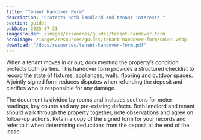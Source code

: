 ```yaml
---
title: "Tenant Handover Form"
description: "Protects both landlord and tenant interests."
section: guides
pubDate: 2025-07-31
imagesFolder: /images/resources/guides/tenant-handover-form
heroImage: /images/resources/guides/tenant-handover-form/cover.webp
download: "/docs/resources/tenant-handover-form.pdf"
---
```


When a tenant moves in or out, documenting the property’s condition protects both parties. This handover form provides a structured checklist to record the state of fixtures, appliances, walls, flooring and outdoor spaces. A jointly signed form reduces disputes when refunding the deposit and clarifies who is responsible for any damage.

The document is divided by rooms and includes sections for meter readings, key counts and any pre-existing defects. Both landlord and tenant should walk through the property together, note observations and agree on follow-up actions. Retain a copy of the signed form for your records and refer to it when determining deductions from the deposit at the end of the lease.

